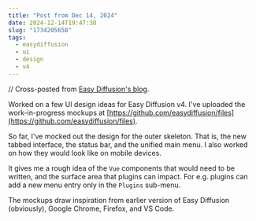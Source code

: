 ```yaml
---
title: "Post from Dec 14, 2024"
date: 2024-12-14T19:47:38
slug: "1734205658"
tags:
  - easydiffusion
  - ui
  - design
  - v4
---
```


// Cross-posted from [Easy Diffusion's blog](https://easydiffusion.github.io/blog/1734205658).

Worked on a few UI design ideas for Easy Diffusion v4. I've uploaded the work-in-progress mockups at [https://github.com/easydiffusion/files](https://github.com/easydiffusion/files).

So far, I've mocked out the design for the outer skeleton. That is, the new tabbed interface, the status bar, and the unified main menu. I also worked on how they would look like on mobile devices.

It gives me a rough idea of the `Vue` components that would need to be written, and the surface area that plugins can impact. For e.g. plugins can add a new menu entry only in the `Plugins` sub-menu.

The mockups draw inspiration from earlier version of Easy Diffusion (obviously), Google Chrome, Firefox, and VS Code.